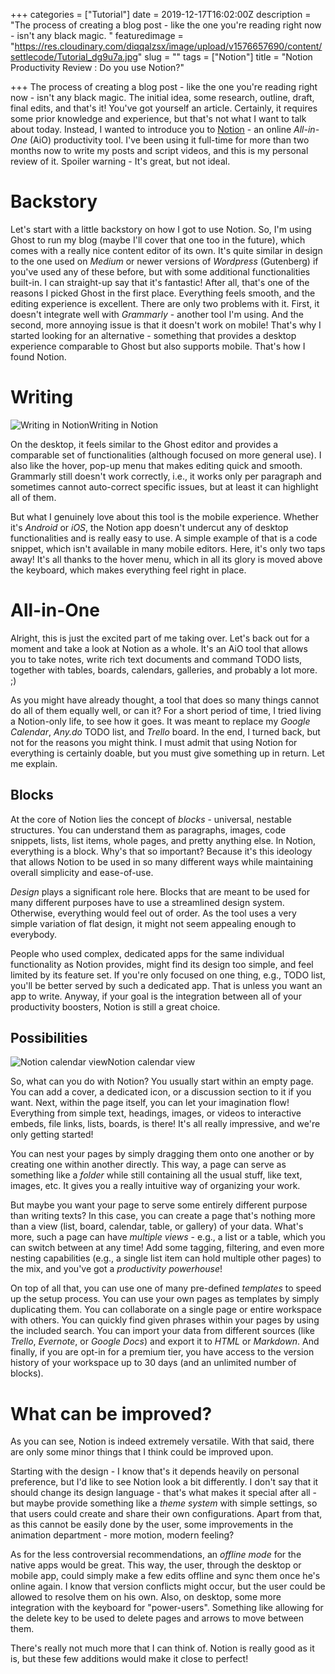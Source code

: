 +++
categories = ["Tutorial"]
date = 2019-12-17T16:02:00Z
description = "The process of creating a blog post - like the one you're reading right now - isn't any black magic. "
featuredimage = "https://res.cloudinary.com/diqqalzsx/image/upload/v1576657690/content/settlecode/Tutorial_dg9u7a.jpg"
slug = ""
tags = ["Notion"]
title = "Notion Productivity Review : Do you use Notion?"

+++
The process of creating a blog post - like the one you're reading right now - isn't any black magic. The initial idea, some research, outline, draft, final edits, and that's it! You've got yourself an article. Certainly, it requires some prior knowledge and experience, but that's not what I want to talk about today. Instead, I wanted to introduce you to [Notion](https://www.notion.so/) - an online _All-in-One_ (AiO) productivity tool. I've been using it full-time for more than two months now to write my posts and script videos, and this is my personal review of it. Spoiler warning - It's great, but not ideal.

# Backstory

Let's start with a little backstory on how I got to use Notion. So, I'm using Ghost to run my blog (maybe I'll cover that one too in the future), which comes with a really nice content editor of its own. It's quite similar in design to the one used on _Medium_ or newer versions of _Wordpress_ (Gutenberg) if you've used any of these before, but with some additional functionalities built-in. I can straight-up say that it's fantastic! After all, that's one of the reasons I picked Ghost in the first place. Everything feels smooth, and the editing experience is excellent. There are only two problems with it. First, it doesn't integrate well with _Grammarly_ - another tool I'm using. And the second, more annoying issue is that it doesn't work on mobile! That's why I started looking for an alternative - something that provides a desktop experience comparable to Ghost but also supports mobile. That's how I found Notion.

# Writing

![Writing in Notion](https://areknawo.com/content/images/2019/12/notion-template-08.png)Writing in Notion

On the desktop, it feels similar to the Ghost editor and provides a comparable set of functionalities (although focused on more general use). I also like the hover, pop-up menu that makes editing quick and smooth. Grammarly still doesn't work correctly, i.e., it works only per paragraph and sometimes cannot auto-correct specific issues, but at least it can highlight all of them.

But what I genuinely love about this tool is the mobile experience. Whether it's _Android_ or _iOS_, the Notion app doesn't undercut any of desktop functionalities and is really easy to use. A simple example of that is a code snippet, which isn't available in many mobile editors. Here, it's only two taps away! It's all thanks to the hover menu, which in all its glory is moved above the keyboard, which makes everything feel right in place.

# All-in-One

Alright, this is just the excited part of me taking over. Let's back out for a moment and take a look at Notion as a whole. It's an AiO tool that allows you to take notes, write rich text documents and command TODO lists, together with tables, boards, calendars, galleries, and probably a lot more. ;) 

As you might have already thought, a tool that does so many things cannot do all of them equally well, or can it? For a short period of time, I tried living a Notion-only life, to see how it goes. It was meant to replace my _Google Calendar_, _Any.do_ TODO list, and _Trello_ board. In the end, I turned back, but not for the reasons you might think. I must admit that using Notion for everything is certainly doable, but you must give something up in return. Let me explain.

## Blocks

At the core of Notion lies the concept of _blocks_ - universal, nestable structures. You can understand them as paragraphs, images, code snippets, lists, list items, whole pages, and pretty anything else. In Notion, everything is a block. Why's that so important? Because it's this ideology that allows Notion to be used in so many different ways while maintaining overall simplicity and ease-of-use.

_Design_ plays a significant role here. Blocks that are meant to be used for many different purposes have to use a streamlined design system. Otherwise, everything would feel out of order. As the tool uses a very simple variation of flat design, it might not seem appealing enough to everybody.

People who used complex, dedicated apps for the same individual functionality as Notion provides, might find its design too simple, and feel limited by its feature set. If you're only focused on one thing, e.g., TODO list, you'll be better served by such a dedicated app. That is unless you want an app to write. Anyway, if your goal is the integration between all of your productivity boosters, Notion is still a great choice.

## Possibilities

![Notion calendar view](https://areknawo.com/content/images/2019/12/notion-template-14.png)Notion calendar view

So, what can you do with Notion? You usually start within an empty page. You can add a cover, a dedicated icon, or a discussion section to it if you want. Next, within the page itself, you can let your imagination flow! Everything from simple text, headings, images, or videos to interactive embeds, file links, lists, boards, is there! It's all really impressive, and we're only getting started!

You can nest your pages by simply dragging them onto one another or by creating one within another directly. This way, a page can serve as something like a _folder_ while still containing all the usual stuff, like text, images, etc. It gives you a really intuitive way of organizing your work.

But maybe you want your page to serve some entirely different purpose than writing texts? In this case, you can create a page that's nothing more than a view (list, board, calendar, table, or gallery) of your data. What's more, such a page can have _multiple views_ - e.g., a list or a table, which you can switch between at any time! Add some tagging, filtering, and even more nesting capabilities (e.g., a single list item can hold multiple other pages) to the mix, and you've got a _productivity powerhouse_!

On top of all that, you can use one of many pre-defined _templates_ to speed up the setup process. You can use your own pages as templates by simply duplicating them. You can collaborate on a single page or entire workspace with others. You can quickly find given phrases within your pages by using the included search. You can import your data from different sources (like _Trello_, _Evernote_, or _Google Docs_) and export it to _HTML_ or _Markdown_. And finally, if you are opt-in for a premium tier, you have access to the version history of your workspace up to 30 days (and an unlimited number of blocks).

# What can be improved?

As you can see, Notion is indeed extremely versatile. With that said, there are only some minor things that I think could be improved upon.

Starting with the design - I know that's it depends heavily on personal preference, but I'd like to see Notion look a bit differently. I don't say that it should change its design language - that's what makes it special after all - but maybe provide something like a _theme system_ with simple settings, so that users could create and share their own configurations. Apart from that, as this cannot be easily done by the user, some improvements in the animation department - more motion, modern feeling?

As for the less controversial recommendations, an _offline mode_ for the native apps would be great. This way, the user, through the desktop or mobile app, could simply make a few edits offline and sync them once he's online again. I know that version conflicts might occur, but the user could be allowed to resolve them on his own. Also, on desktop, some more integration with the keyboard for "power-users". Something like allowing for the delete key to be used to delete pages and arrows to move between them.

There's really not much more that I can think of. Notion is really good as it is, but these few additions would make it close to perfect!